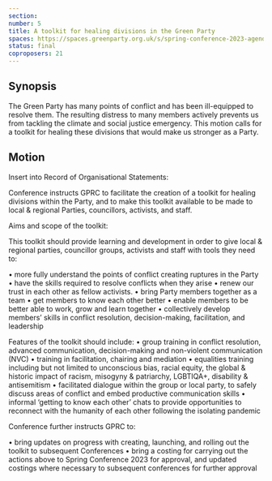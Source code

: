 ```yaml
---
section:
number: 5
title: A toolkit for healing divisions in the Green Party
spaces: https://spaces.greenparty.org.uk/s/spring-conference-2023-agenda-forum/?contentId=118643
status: final
coproposers: 21
---
```

## Synopsis
The Green Party has many points of conflict and has been ill-equipped to resolve them. The resulting distress to many members actively prevents us from tackling the climate and social justice emergency. This motion calls for a toolkit for healing these divisions that would make us stronger as a Party.

## Motion
Insert into Record of Organisational Statements:

Conference instructs GPRC to facilitate the creation of a toolkit for healing divisions within the Party, and to make this toolkit available to be made to local & regional Parties, councillors, activists, and staff.

Aims and scope of the toolkit:

This toolkit should provide learning and development in order to give local & regional parties, councillor groups, activists and staff with tools they need to:

• more fully understand the points of conflict creating ruptures in the Party • have the skills required to resolve conflicts when they arise • renew our trust in each other as fellow activists. • bring Party members together as a team • get members to know each other better • enable members to be better able to work, grow and learn together • collectively develop members’ skills in conflict resolution, decision-making, facilitation, and leadership

Features of the toolkit should include: • group training in conflict resolution, advanced communication, decision-making and non-violent communication (NVC) • training in facilitation, chairing and mediation • equalities training including but not limited to unconscious bias, racial equity, the global & historic impact of racism, misogyny & patriarchy, LGBTIQA+, disability & antisemitism • facilitated dialogue within the group or local party, to safely discuss areas of conflict and embed productive communication skills • informal ‘getting to know each other’ chats to provide opportunities to reconnect with the humanity of each other following the isolating pandemic

Conference further instructs GPRC to:

• bring updates on progress with creating, launching, and rolling out the toolkit to subsequent Conferences • bring a costing for carrying out the actions above to Spring Conference 2023 for approval, and updated costings where necessary to subsequent conferences for further approval
